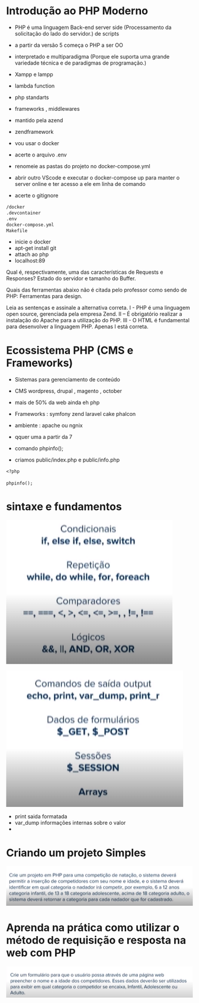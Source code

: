 # Introdução ao PHP Moderno

- PHP é uma linguagem Back-end server side (Processamento da solicitação do lado do servidor.) de scripts 
- a partir da versão 5 começa o PHP a ser OO 
- interpretado e multiparadigma (Porque ele suporta uma grande variedade técnica e de paradigmas de programação.)
- Xampp e lampp 
- lambda function 
- php standarts 
- frameworks , middlewares 
- mantido pela azend 
- zendframework 
- vou usar o docker

- acerte o arquivo .env

- renomeie as pastas do projeto no docker-compose.yml
- abrir outro VScode e executar o docker-compose up para manter o server online e ter acesso a ele em linha de comando 

- acerte o gitignore
```
/docker
.devcontainer
.env
docker-compose.yml
Makefile
```
- inicie o docker 
- apt-get install git
- attach ao php 
- localhost:89 

Qual é, respectivamente, uma das características de Requests e Responses?
Estado do servidor e tamanho do Buffer.

Quais das ferramentas abaixo não é citada pelo professor como sendo de PHP:
Ferramentas para design.

Leia as sentenças e assinale a alternativa correta.
I - PHP é uma linguagem open source, gerenciada pela empresa Zend.
II – É obrigatório realizar a instalação do Apache para a utilização do PHP.
III - O HTML é fundamental para desenvolver a linguagem PHP.
Apenas I está correta.


# Ecossistema PHP (CMS e Frameworks)

- Sistemas para gerenciamento de conteúdo 

- CMS wordpress, drupal , magento , october 

- mais de 50% da web ainda eh php 

-  Frameworks : symfony zend laravel cake phalcon  

- ambiente : apache ou ngnix 

- qquer uma a partir da 7 

- comando phpinfo();

- criamos public/index.php e public/info.php

```JS 
<?php

phpinfo();
```

# sintaxe e fundamentos 

![](1.PNG)

![](2.PNG)

- print  saida formatada 
- var_dump informações internas sobre o valor 
- 

# Criando um projeto Simples 

![](3.PNG)

# Aprenda na prática como utilizar o método de requisição e resposta na web com PHP

![](4.PNG)





